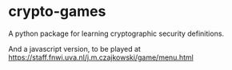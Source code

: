 # crypto-games
A python package for learning cryptographic security definitions.

And a javascript version, to be played at https://staff.fnwi.uva.nl/j.m.czajkowski/game/menu.html